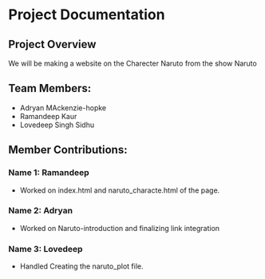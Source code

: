 # Project Documentation

## Project Overview

We will be making a website on the Charecter Naruto from the show Naruto 

## Team Members:

-   Adryan MAckenzie-hopke
-   Ramandeep Kaur
-   Lovedeep Singh Sidhu


## Member Contributions:

### Name 1: Ramandeep

-   Worked on index.html and naruto_characte.html of the page.

### Name 2: Adryan

-   Worked on Naruto-introduction and finalizing link integration

### Name 3: Lovedeep

-   Handled Creating the naruto_plot file.